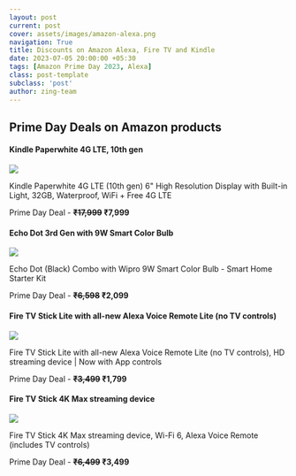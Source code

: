 ```yaml
---
layout: post
current: post
cover: assets/images/amazon-alexa.png
navigation: True
title: Discounts on Amazon Alexa, Fire TV and Kindle
date: 2023-07-05 20:00:00 +05:30
tags: [Amazon Prime Day 2023, Alexa]
class: post-template
subclass: 'post'
author: zing-team
---
```


## Prime Day Deals on Amazon products

#### Kindle Paperwhite 4G LTE, 10th gen

<a href="https://www.amazon.in/dp/B077498K1F?pf_rd_r=03VV8902MW63CP94H2B7&pf_rd_p=1bcd4be5-2605-4a1a-9f48-0c32a9dac1bb&pf_rd_m=A1VBAL9TL5WCBF&pf_rd_s=merchandised-search-10&pf_rd_t=&pf_rd_i=21703586031&th=1&linkCode=li3&tag=zinginfo-21&linkId=92703be09897e99f3c2a73475242d19c&language=en_IN&ref_=as_li_ss_il" target="_blank"><img border="0" src="//ws-in.amazon-adsystem.com/widgets/q?_encoding=UTF8&ASIN=B077498K1F&Format=_SL250_&ID=AsinImage&MarketPlace=IN&ServiceVersion=20070822&WS=1&tag=zinginfo-21&language=en_IN" ></a><img src="https://ir-in.amazon-adsystem.com/e/ir?t=zinginfo-21&language=en_IN&l=li3&o=31&a=B077498K1F" width="1" height="1" border="0" alt="" style="border:none !important; margin:0px !important;" />

Kindle Paperwhite 4G LTE (10th gen)
6" High Resolution Display with Built-in Light, 32GB, Waterproof, WiFi + Free 4G LTE

Prime Day Deal - **~~₹17,999~~   ₹7,999**

#### Echo Dot 3rd Gen with 9W Smart Color Bulb

<a href="https://www.amazon.in/dp/B096S89393?pf_rd_r=03VV8902MW63CP94H2B7&pf_rd_p=1bcd4be5-2605-4a1a-9f48-0c32a9dac1bb&pf_rd_m=A1VBAL9TL5WCBF&pf_rd_s=merchandised-search-10&pf_rd_t=&pf_rd_i=21703586031&linkCode=li3&tag=zinginfo-21&linkId=4760058849c1b917e3308a7d68ffcfcf&language=en_IN&ref_=as_li_ss_il" target="_blank"><img border="0" src="//ws-in.amazon-adsystem.com/widgets/q?_encoding=UTF8&ASIN=B096S89393&Format=_SL250_&ID=AsinImage&MarketPlace=IN&ServiceVersion=20070822&WS=1&tag=zinginfo-21&language=en_IN" ></a><img src="https://ir-in.amazon-adsystem.com/e/ir?t=zinginfo-21&language=en_IN&l=li3&o=31&a=B096S89393" width="1" height="1" border="0" alt="" style="border:none !important; margin:0px !important;" />

Echo Dot (Black) Combo with Wipro 9W Smart Color Bulb - Smart Home Starter Kit

Prime Day Deal - **~~₹6,598~~   ₹2,099**

#### Fire TV Stick Lite with all-new Alexa Voice Remote Lite (no TV controls)

<a href="https://www.amazon.in/dp/B09BY17DLV?pf_rd_r=03VV8902MW63CP94H2B7&pf_rd_p=1bcd4be5-2605-4a1a-9f48-0c32a9dac1bb&pf_rd_m=A1VBAL9TL5WCBF&pf_rd_s=merchandised-search-10&pf_rd_t=&pf_rd_i=21703586031&linkCode=li3&tag=zinginfo-21&linkId=c029169ed864b9c11c35d688b493b2a1&language=en_IN&ref_=as_li_ss_il" target="_blank"><img border="0" src="//ws-in.amazon-adsystem.com/widgets/q?_encoding=UTF8&ASIN=B09BY17DLV&Format=_SL250_&ID=AsinImage&MarketPlace=IN&ServiceVersion=20070822&WS=1&tag=zinginfo-21&language=en_IN" ></a><img src="https://ir-in.amazon-adsystem.com/e/ir?t=zinginfo-21&language=en_IN&l=li3&o=31&a=B09BY17DLV" width="1" height="1" border="0" alt="" style="border:none !important; margin:0px !important;" />

Fire TV Stick Lite with all-new Alexa Voice Remote Lite (no TV controls), HD streaming device | Now with App controls

Prime Day Deal - **~~₹3,499~~   ₹1,799**

#### Fire TV Stick 4K Max streaming device

<a href="https://www.amazon.in/dp/B08MR1KMM7?pf_rd_r=03VV8902MW63CP94H2B7&pf_rd_p=1bcd4be5-2605-4a1a-9f48-0c32a9dac1bb&pf_rd_m=A1VBAL9TL5WCBF&pf_rd_s=merchandised-search-10&pf_rd_t=&pf_rd_i=21703586031&linkCode=li3&tag=zinginfo-21&linkId=b0b507da1e2e09a82f1a6c1183afd42e&language=en_IN&ref_=as_li_ss_il" target="_blank"><img border="0" src="//ws-in.amazon-adsystem.com/widgets/q?_encoding=UTF8&ASIN=B08MR1KMM7&Format=_SL250_&ID=AsinImage&MarketPlace=IN&ServiceVersion=20070822&WS=1&tag=zinginfo-21&language=en_IN" ></a><img src="https://ir-in.amazon-adsystem.com/e/ir?t=zinginfo-21&language=en_IN&l=li3&o=31&a=B08MR1KMM7" width="1" height="1" border="0" alt="" style="border:none !important; margin:0px !important;" />

Fire TV Stick 4K Max streaming device, Wi-Fi 6, Alexa Voice Remote (includes TV controls)

Prime Day Deal - **~~₹6,499~~   ₹3,499**
